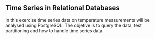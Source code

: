 ## Time Series in Relational Databases 

In this exercise time series data on temperature measurements will be analysed using PostgreSQL. The objetive is to query the data, test partitioning and how to handle time series data. 

